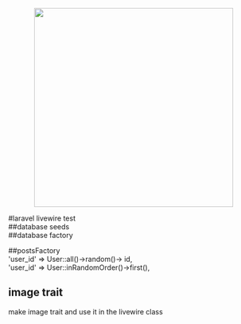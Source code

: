 <p align="center"><a href="https://laravel.com" target="_blank"><img src="https://raw.githubusercontent.com/laravel/art/master/logo-lockup/5%20SVG/2%20CMYK/1%20Full%20Color/laravel-logolockup-cmyk-red.svg" width="400"></a></p>


#laravel livewire test
<br>
##database seeds
<br>
##database factory
<br>

##postsFactory
<br>
'user_id' => User::all()->random()-> id,
<br>
'user_id' => User::inRandomOrder()->first(),

## image trait 
make image trait and use it in the livewire class
